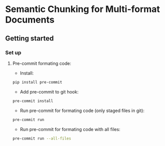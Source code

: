 # Semantic Chunking for Multi-format Documents

## Getting started

### Set up

1. Pre-commit formating code:

    - Install:
    ```bash
    pip install pre-commit
    ```

    - Add pre-commit to git hook:
    ```bash
    pre-commit install
    ```

    - Run pre-commit for formating code (only staged files in git):
    ```bash
    pre-commit run
    ```

    - Run pre-commit for formating code with all files:
    ```bash
    pre-commit run --all-files
    ```
